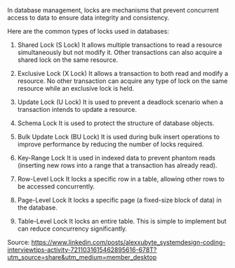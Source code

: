 In database management, locks are mechanisms that prevent concurrent access to data to ensure data integrity and consistency. 
 
Here are the common types of locks used in databases: 
 
1. Shared Lock (S Lock) 
It allows multiple transactions to read a resource simultaneously but not modify it. Other transactions can also acquire a shared lock on the same resource. 
 
2. Exclusive Lock (X Lock) 
It allows a transaction to both read and modify a resource. No other transaction can acquire any type of lock on the same resource while an exclusive lock is held. 
 
3. Update Lock (U Lock) 
It is used to prevent a deadlock scenario when a transaction intends to update a resource. 
 
4. Schema Lock 
It is used to protect the structure of database objects. 
 
5. Bulk Update Lock (BU Lock) 
It is used during bulk insert operations to improve performance by reducing the number of locks required. 
 
6. Key-Range Lock 
It is used in indexed data to prevent phantom reads (inserting new rows into a range that a transaction has already read). 
 
7. Row-Level Lock 
It locks a specific row in a table, allowing other rows to be accessed concurrently. 
 
8. Page-Level Lock 
It locks a specific page (a fixed-size block of data) in the database. 
 
9. Table-Level Lock 
It locks an entire table. This is simple to implement but can reduce concurrency significantly.

Source: https://www.linkedin.com/posts/alexxubyte_systemdesign-coding-interviewtips-activity-7211031615462895616-678T?utm_source=share&utm_medium=member_desktop
